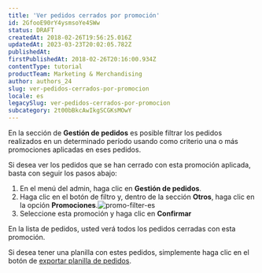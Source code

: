 ```yaml
---
title: 'Ver pedidos cerrados por promoción'
id: 2GfooE90rY4ysmsoYe4SWw
status: DRAFT
createdAt: 2018-02-26T19:56:25.016Z
updatedAt: 2023-03-23T20:02:05.782Z
publishedAt: 
firstPublishedAt: 2018-02-26T20:16:00.934Z
contentType: tutorial
productTeam: Marketing & Merchandising
author: authors_24
slug: ver-pedidos-cerrados-por-promocion
locale: es
legacySlug: ver-pedidos-cerrados-por-promocion
subcategory: 2t00bBkcAwIkgSCGKsMOwY
---
```


En la sección de __Gestión de pedidos__ es posible filtrar los pedidos realizados en un determinado período usando como criterio una o más promociones aplicadas en eses pedidos.

Si desea ver los pedidos que se han cerrado con esta promoción aplicada, basta con seguir los pasos abajo:

1. En el menú del admin, haga clic en __Gestión de pedidos__.
2. Haga clic en el botón de filtro y, dentro de la sección __Otros__, haga clic en la opción __Promociones__.![promo-filter-es](//images.ctfassets.net/alneenqid6w5/4XQZ3Rs60MEQe0GOG2UUSu/ee14a01ab48b01b570445565a1979405/promo-filter-es.png)
3. Seleccione esta promoción y haga clic en __Confirmar__

En la lista de pedidos, usted verá todos los pedidos cerradas con esta promoción.

Si desea tener una planilla con estes pedidos, simplemente haga clic en el botón de [exportar planilla de pedidos](/es/tutorial/exportacion-de-pedidos-en-oms).
